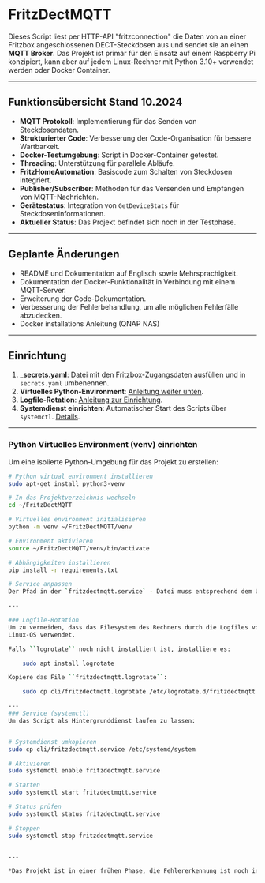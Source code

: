 # FritzDectMQTT

Dieses Script liest per HTTP-API "fritzconnection" die Daten von an einer Fritzbox angeschlossenen DECT-Steckdosen aus und sendet sie an einen **MQTT Broker**. Das Projekt ist primär für den Einsatz auf einem Raspberry Pi konzipiert, kann aber auf jedem Linux-Rechner mit Python 3.10+ verwendet werden oder Docker Container.

---

## Funktionsübersicht Stand 10.2024

- **MQTT Protokoll**: Implementierung für das Senden von Steckdosendaten.
- **Strukturierter Code**: Verbesserung der Code-Organisation für bessere Wartbarkeit.
- **Docker-Testumgebung**: Script in Docker-Container getestet.
- **Threading**: Unterstützung für parallele Abläufe.
- **FritzHomeAutomation**: Basiscode zum Schalten von Steckdosen integriert.
- **Publisher/Subscriber**: Methoden für das Versenden und Empfangen von MQTT-Nachrichten.
- **Gerätestatus**: Integration von `GetDeviceStats` für Steckdoseninformationen.
- **Aktueller Status**: Das Projekt befindet sich noch in der Testphase.

---

## Geplante Änderungen

- README und Dokumentation auf Englisch sowie Mehrsprachigkeit.
- Dokumentation der Docker-Funktionalität in Verbindung mit einem MQTT-Server.
- Erweiterung der Code-Dokumentation.
- Verbesserung der Fehlerbehandlung, um alle möglichen Fehlerfälle abzudecken.
- Docker installations Anleitung (QNAP NAS)

---

## Einrichtung

1. **_secrets.yaml**: Datei mit den Fritzbox-Zugangsdaten ausfüllen und in `secrets.yaml` umbenennen.
2. **Virtuelles Python-Environment**: [Anleitung weiter unten](#python-virtuelles-environment-venv-einrichten).
3. **Logfile-Rotation**: [Anleitung zur Einrichtung](#logfile-rotation).
4. **Systemdienst einrichten**: Automatischer Start des Scripts über `systemctl`. [Details](#service-systemctl).

---

### Python Virtuelles Environment (venv) einrichten

Um eine isolierte Python-Umgebung für das Projekt zu erstellen:

```bash
# Python virtual environment installieren
sudo apt-get install python3-venv

# In das Projektverzeichnis wechseln
cd ~/FritzDectMQTT

# Virtuelles environment initialisieren
python -m venv ~/FritzDectMQTT/venv

# Environment aktivieren
source ~/FritzDectMQTT/venv/bin/activate

# Abhängigkeiten installieren
pip install -r requirements.txt

# Service anpassen
Der Pfad in der `fritzdectmqtt.service` - Datei muss entsprechend dem Usernamen angepasst werden.

---

### Logfile-Rotation
Um zu vermeiden, dass das Filesystem des Rechners durch die Logfiles voll läuft, wird die Logrotate Funktionalität des 
Linux-OS verwendet.

Falls ``logrotate`` noch nicht installiert ist, installiere es:

    sudo apt install logrotate

Kopiere das File ``fritzdectmqtt.logrotate``:

    sudo cp cli/fritzdectmqtt.logrotate /etc/logrotate.d/fritzdectmqtt 

---
### Service (systemctl)
Um das Script als Hintergrunddienst laufen zu lassen:


# Systemdienst umkopieren
sudo cp cli/fritzdectmqtt.service /etc/systemd/system

# Aktivieren
sudo systemctl enable fritzdectmqtt.service

# Starten
sudo systemctl start fritzdectmqtt.service

# Status prüfen
sudo systemctl status fritzdectmqtt.service

# Stoppen
sudo systemctl stop fritzdectmqtt.service


---

*Das Projekt ist in einer frühen Phase, die Fehlererkennung ist noch in einer relativ rudimentären Qualität.*